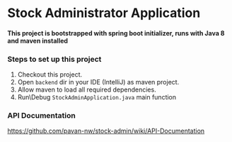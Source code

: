 # Stock Administrator Application
#### This project is bootstrapped with spring boot initializer, runs with Java 8 and maven installed

### Steps to set up this project
1. Checkout this project.
2. Open `backend` dir in your IDE (IntelliJ) as maven project.
3. Allow maven to load all required dependencies.
4. Run\Debug `StockAdminApplication.java` main function

### API Documentation
https://github.com/pavan-nw/stock-admin/wiki/API-Documentation
